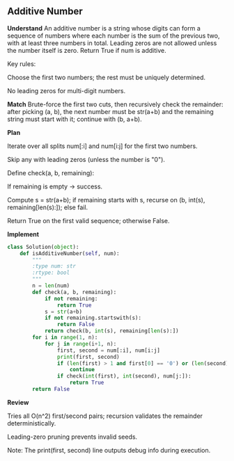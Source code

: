 ## Additive Number
**Understand**
An additive number is a string whose digits can form a sequence of numbers where each number is the sum of the previous two, with at least three numbers in total. Leading zeros are not allowed unless the number itself is zero. Return True if num is additive.

Key rules:

Choose the first two numbers; the rest must be uniquely determined.

No leading zeros for multi-digit numbers.

**Match**
Brute-force the first two cuts, then recursively check the remainder: after picking (a, b), the next number must be str(a+b) and the remaining string must start with it; continue with (b, a+b).

**Plan**

Iterate over all splits num[:i] and num[i:j] for the first two numbers.

Skip any with leading zeros (unless the number is "0").

Define check(a, b, remaining):

If remaining is empty → success.

Compute s = str(a+b); if remaining starts with s, recurse on (b, int(s), remaining[len(s):]); else fail.

Return True on the first valid sequence; otherwise False.

**Implement**
```py
class Solution(object):
    def isAdditiveNumber(self, num):
        """
        :type num: str
        :rtype: bool
        """
        n = len(num)
        def check(a, b, remaining):
            if not remaining:
                return True
            s = str(a+b)
            if not remaining.startswith(s):
                return False
            return check(b, int(s), remaining[len(s):])
        for i in range(1, n):
            for j in range(i+1, n):
                first, second = num[:i], num[i:j]
                print(first, second)
                if (len(first) > 1 and first[0] == '0') or (len(second) > 1 and second[0] == '0'):
                    continue
                if check(int(first), int(second), num[j:]):
                    return True
        return False
```

**Review**

Tries all O(n^2) first/second pairs; recursion validates the remainder deterministically.

Leading-zero pruning prevents invalid seeds.

Note: The print(first, second) line outputs debug info during execution.